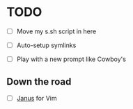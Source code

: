 TODO
====

* [ ] Move my s.sh script in here

* [ ] Auto-setup symlinks

* [ ] Play with a new prompt like Cowboy's

## Down the road

* [ ] [Janus](https://github.com/carlhuda/janus) for Vim

